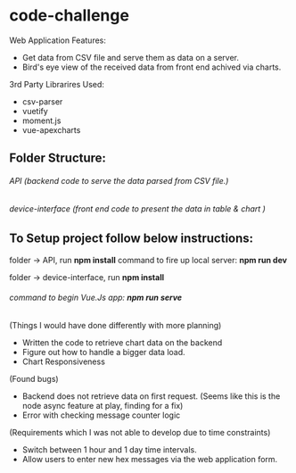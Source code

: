 # code-challenge

Web Application Features:
* Get data from CSV file and serve them as data on a server.
* Bird's eye view of the received data from front end achived via charts. 

3rd Party Librarires Used:
* csv-parser
* vuetify
* moment.js
* vue-apexcharts


## Folder Structure: 

###### API (backend code to serve the data parsed from CSV file.)
###### device-interface (front end code to present the data in table & chart )

## To Setup project follow below instructions: 
folder -> API, run **npm install**
command to fire up local server: **npm run dev**


folder -> device-interface, run **npm install**
###### command to begin Vue.Js app: **npm run serve**


(Things I would have done differently with more planning)
* Written the code to retrieve chart data on the backend
* Figure out how to handle a bigger data load.
* Chart Responsiveness

(Found bugs)
* Backend does not retrieve data on first request. (Seems like this is the node async feature at play, finding for a fix)
* Error with checking message counter logic

(Requirements which I was not able to develop due to time constraints)
* Switch between 1 hour and 1 day time intervals.
* Allow users to enter new hex messages via the web application form.
